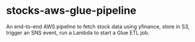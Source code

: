 # stocks-aws-glue-pipeline
An end-to-end AWS pipeline to fetch stock data using yfinance, store in S3, trigger an SNS event, run a Lambda to start a Glue ETL job.
